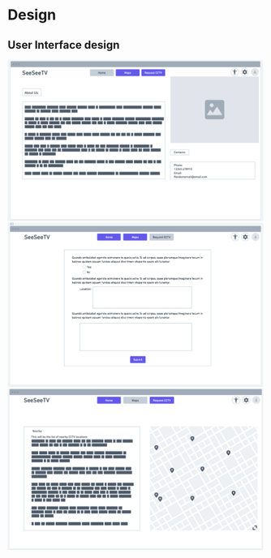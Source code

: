# Design

## User Interface design

![Main Page](images/homepageWireframe.png)
![Form](images/formWireframe.png)
![Map](images/mapWireframe.png)


